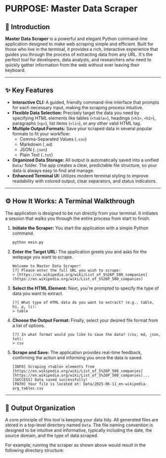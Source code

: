 # PURPOSE: Master Data Scraper

## 🚀 Introduction

**Master Data Scraper** is a powerful and elegant Python command-line application designed to make web scraping simple and efficient. Built for those who live in the terminal, it provides a rich, interactive experience that guides you through the process of extracting data from any URL. It's the perfect tool for developers, data analysts, and researchers who need to quickly gather information from the web without ever leaving their keyboard.

---

## ✨ Key Features

- **Interactive CLI:** A guided, friendly command-line interface that prompts for each necessary input, making the scraping process intuitive.
- **Flexible Data Selection:** Precisely target the data you need by specifying HTML elements like tables (`<table>`), headings (`<h1>`, `<h2>`), paragraphs (`<p>`), list items (`<li>`), or any other valid HTML tag.
- **Multiple Output Formats:** Save your scraped data in several popular formats to fit your workflow:
  - Comma-Separated Values (`.csv`)
  - Markdown (`.md`)
  - JSON (`.json`)
  - Plain Text (`.txt`)
- **Organized Data Storage:** All output is automatically saved into a unified `Data/` folder. The app creates a clear, predictable file structure, so your data is always easy to find and manage.
- **Enhanced Terminal UI:** Utilizes modern terminal styling to improve readability with colored output, clear separators, and status indicators.

---

## ⚙️ How It Works: A Terminal Walkthrough

The application is designed to be run directly from your terminal. It initiates a session that walks you through the entire process from start to finish.

1.  **Initiate the Scraper:**
    You start the application with a simple Python command.

    ```sh
    python main.py
    ```

2.  **Enter the Target URL:**
    The application greets you and asks for the webpage you want to scrape.

    ```
    Welcome to Master Data Scraper!
    [?] Please enter the full URL you wish to scrape:
    > [https://en.wikipedia.org/wiki/List_of_S%26P_500_companies](https://en.wikipedia.org/wiki/List_of_S%26P_500_companies)
    ```

3.  **Select the HTML Element:**
    Next, you're prompted to specify the type of data you want to extract.

    ```
    [?] What type of HTML data do you want to extract? (e.g., table, h1, p, li):
    > table
    ```

4.  **Choose the Output Format:**
    Finally, select your desired file format from a list of options.

    ```
    [?] In what format would you like to save the data? (csv, md, json, txt):
    > csv
    ```

5.  **Scrape and Save:**
    The application provides real-time feedback, confirming the action and informing you once the data is saved.

    ```
    [INFO] Scraping <table> elements from [https://en.wikipedia.org/wiki/List_of_S%26P_500_companies](https://en.wikipedia.org/wiki/List_of_S%26P_500_companies)...
    [SUCCESS] Data saved successfully!
    [PATH] Your file is located at: Data/2025-06-11_en-wikipedia-org_tables.csv
    ```

---

## 📂 Output Organization

A core principle of this tool is keeping your data tidy. All generated files are stored in a top-level directory named `Data`. The file naming convention is designed to be intuitive and informative, typically including the date, the source domain, and the type of data scraped.

For example, running the scraper as shown above would result in the following directory structure:
